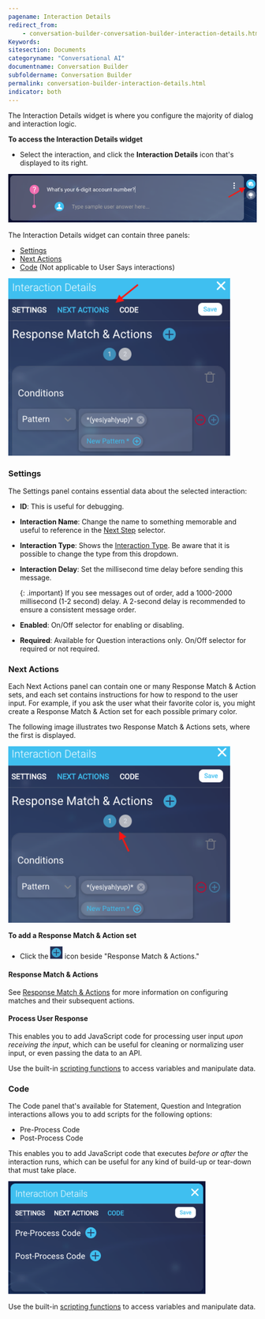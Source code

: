 ```yaml
---
pagename: Interaction Details
redirect_from:
    - conversation-builder-conversation-builder-interaction-details.html
Keywords:
sitesection: Documents
categoryname: "Conversational AI"
documentname: Conversation Builder
subfoldername: Conversation Builder
permalink: conversation-builder-interaction-details.html
indicator: both
---
```


The Interaction Details widget is where you configure the majority of dialog and interaction logic.

**To access the Interaction Details widget**
- Select the interaction, and click the **Interaction Details** icon that's displayed to its right.

<img style="width:600px" class="fancyimage" src="img/ConvoBuilder/interactionDetails_icon.png">

The Interaction Details widget can contain three panels:
- [Settings](#settings)
- [Next Actions](#next-actions)
- [Code](#code) (Not applicable to User Says interactions)

<img style="width:450px" class="fancyimage" src="img/ConvoBuilder/interactionDetails_panel.png">

### Settings

The Settings panel contains essential data about the selected interaction:

* **ID**: This is useful for debugging.
* **Interaction Name**: Change the name to something memorable and useful to reference in the [Next Step](conversation-builder-conversation-builder-response-match-actions.html#next-step) selector.
* **Interaction Type**: Shows the [Interaction Type](conversation-builder-conversation-builder-interactions.html). Be aware that it is possible to change the type from this dropdown.
* **Interaction Delay**: Set the millisecond time delay before sending this message.

    {: .important}
    If you see messages out of order, add a 1000-2000 millisecond (1-2 second) delay. A 2-second delay is recommended to ensure a consistent message order.

* **Enabled**: On/Off selector for enabling or disabling.
* **Required**: Available for Question interactions only. On/Off selector for required or not required.

### Next Actions

Each Next Actions panel can contain one or many Response Match & Action sets, and each set contains instructions for how to respond to the user input. For example, if you ask the user what their favorite color is, you might create a Response Match & Action set for each possible primary color.

The following image illustrates two Response Match & Actions sets, where the first is displayed.

<img style="width:450px" class="fancyimage" src="img/ConvoBuilder/interactionDetails_sets.png">

**To add a Response Match & Action set**
* Click the <img style="width:25px" src="img/ConvoBuilder/icon_addResponseMatchSet.png"> icon beside "Response Match & Actions."

#### Response Match & Actions

See [Response Match & Actions](conversation-builder-conversation-builder-response-match-actions.html) for more information on configuring matches and their subsequent actions.

#### Process User Response

This enables you to add JavaScript code for processing user input _upon receiving the input_, which can be useful for cleaning or normalizing user input, or even passing the data to an API.

Use the built-in [scripting functions](conversation-builder-conversation-builder-scripting-functions.html) to access variables and manipulate data.

### Code

The Code panel that's available for Statement, Question and Integration interactions allows you to add scripts for the following options:

* Pre-Process Code
* Post-Process Code

This enables you to add JavaScript code that executes _before or after_ the interaction runs, which can be useful for any kind of build-up or tear-down that must take place.

<img class="fancyimage" style="width:400px" src="img/ConvoBuilder/interactionDetails_code.png">

Use the built-in [scripting functions](conversation-builder-conversation-builder-scripting-functions.html) to access variables and manipulate data.
